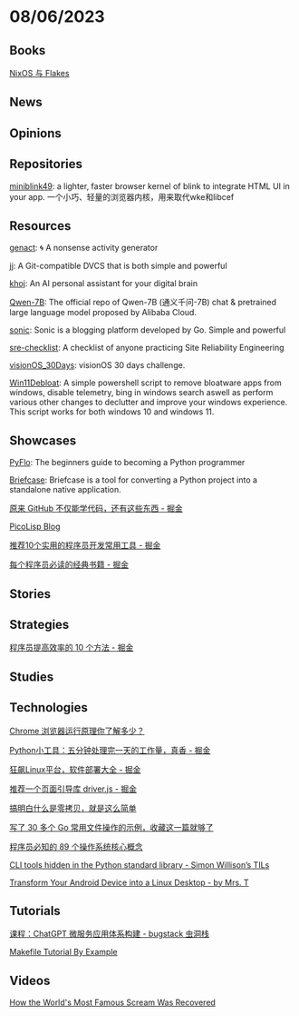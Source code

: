 # 08/06/2023

## Books
[NixOS 与 Flakes](https://nixos-and-flakes.thiscute.world/zh/)

## News

## Opinions

## Repositories
[miniblink49](https://github.com/weolar/miniblink49): a lighter, faster browser kernel of blink to integrate HTML UI in your app. 一个小巧、轻量的浏览器内核，用来取代wke和libcef

## Resources
[genact](https://github.com/svenstaro/genact): 🌀 A nonsense activity generator

[jj](https://github.com/martinvonz/jj): A Git-compatible DVCS that is both simple and powerful

[khoj](https://github.com/khoj-ai/khoj): An AI personal assistant for your digital brain

[Qwen-7B](https://github.com/QwenLM/Qwen-7B): The official repo of Qwen-7B (通义千问-7B) chat & pretrained large language model proposed by Alibaba Cloud.

[sonic](https://github.com/go-sonic/sonic): Sonic is a blogging platform developed by Go. Simple and powerful

[sre-checklist](https://github.com/bregman-arie/sre-checklist): A checklist of anyone practicing Site Reliability Engineering

[visionOS_30Days](https://github.com/satoshi0212/visionOS_30Days): visionOS 30 days challenge.

[Win11Debloat](https://github.com/Raphire/Win11Debloat): A simple powershell script to remove bloatware apps from windows, disable telemetry, bing in windows search aswell as perform various other changes to declutter and improve your windows experience. This script works for both windows 10 and windows 11.

## Showcases
[PyFlo](https://pyflo.net/): The beginners guide to becoming a Python programmer

[Briefcase](https://briefcase.readthedocs.io/en/stable/): Briefcase is a tool for converting a Python project into a standalone native application.

[原来 GitHub 不仅能学代码，还有这些东西 - 掘金](https://juejin.cn/post/7168278806245933069)

[PicoLisp Blog](https://picolisp-explored.com/)

[推荐10个实用的程序员开发常用工具 - 掘金](https://juejin.cn/post/7146940360466366501)

[每个程序员必读的经典书籍 - 掘金](https://juejin.cn/post/7255902957035274298)

## Stories

## Strategies
[程序员提高效率的 10 个方法 - 掘金](https://juejin.cn/post/7253605936144285757)

## Studies

## Technologies
[Chrome 浏览器运行原理你了解多少？](https://mp.weixin.qq.com/s/wjrcO2Ej7BEThWVsCnXEtA)

[Python小工具：五分钟处理完一天的工作量，真香 - 掘金](https://juejin.cn/post/7127091960803754020)

[狂飙Linux平台，软件部署大全 - 掘金](https://juejin.cn/post/7222075996065234981)

[推荐一个页面引导库 driver.js - 掘金](https://juejin.cn/post/7262542750405804091)

[搞明白什么是零拷贝，就是这么简单](https://mp.weixin.qq.com/s/ULVCvSLIGvj3VtY5prtxGw)

[写了 30 多个 Go 常用文件操作的示例，收藏这一篇就够了](https://mp.weixin.qq.com/s/zDqXlelQ5AgYhFSOu6Haig)

[程序员必知的 89 个操作系统核心概念](https://mp.weixin.qq.com/s/h-liiebwML8pG2zlDM8-sw)

[CLI tools hidden in the Python standard library - Simon Willison’s TILs](https://til.simonwillison.net/python/stdlib-cli-tools)

[Transform Your Android Device into a Linux Desktop - by Mrs. T](https://mrs-t.medium.com/transform-your-android-device-into-a-linux-desktop-110a3d084ac6)

## Tutorials
[课程：ChatGPT 微服务应用体系构建 - bugstack 虫洞栈](https://bugstack.cn/md/project/chatgpt/chatgpt.html)

[Makefile Tutorial By Example](https://makefiletutorial.com/)

## Videos
[How the World's Most Famous Scream Was Recovered](https://www.youtube.com/watch?v=6x0xmMcaWRI)
